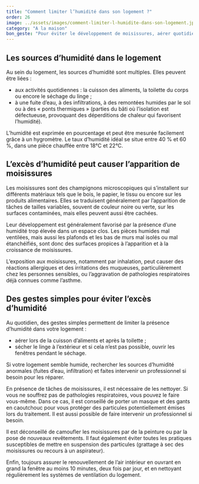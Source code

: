 ```yaml
---
title: "­Comment limiter l’humidité dans son logement ?"
order: 26
image: ../assets/images/comment-limiter-l-humidite-dans-son-logement.jpg
category: "A la maison"
bon_geste: "Pour éviter le développement de moisissures, aérer quotidiennement son logement notamment lors d’activités produisant de l’humidité."
---
```


## Les sources d’humidité dans le logement

Au sein du logement, les sources d’humidité sont multiples. Elles peuvent être liées : 
- aux activités quotidiennes : la cuisson des aliments, la toilette du corps ou encore le séchage du linge ;
- à une fuite d’eau, à des infiltrations, à des remontées humides par le sol ou à des « ponts thermiques » (parties du bâti où l’isolation est défectueuse, provoquant des déperditions de chaleur qui favorisent l’humidité).
 
L’humidité est exprimée en pourcentage et peut être mesurée facilement grâce à un hygromètre. Le taux d’humidité idéal se situe entre 40 % et 60 %, dans une pièce chauffée entre 18°C et 22°C.

## L’excès d’humidité peut causer l’apparition de moisissures

Les moisissures sont des champignons microscopiques qui s’installent sur différents matériaux tels que le bois, le papier, le tissu ou encore sur les produits alimentaires. Elles se traduisent généralement par l’apparition de tâches de tailles variables, souvent de couleur noire ou verte, sur les surfaces contaminées, mais elles peuvent aussi être cachées.

Leur développement est généralement favorisé par la présence d’une humidité trop élevée dans un espace clos. Les pièces humides mal ventilées, mais aussi les plafonds et les bas de murs mal isolés ou mal étanchéifiés, sont donc des surfaces propices à l’apparition et à la croissance de moisissures.

L’exposition aux moisissures, notamment par inhalation, peut causer des réactions allergiques et des irritations des muqueuses, particulièrement chez les personnes sensibles, ou l’aggravation de pathologies respiratoires déjà connues comme l’asthme.

## Des gestes simples pour éviter l’excès d’humidité

Au quotidien, des gestes simples permettent de limiter la présence d’humidité dans votre logement :
- aérer lors de la cuisson d’aliments et après la toilette ; 
- sécher le linge à l’extérieur et si cela n’est pas possible, ouvrir les fenêtres pendant le séchage.
 
Si votre logement semble humide, rechercher les sources d’humidité anormales (fuites d’eau, infiltration) et faites intervenir un professionnel si besoin pour les réparer. 

En présence de tâches de moisissures, il est nécessaire de les nettoyer. Si vous ne souffrez pas de pathologies respiratoires, vous pouvez le faire vous-même. Dans ce cas, il est conseillé de porter un masque et des gants en caoutchouc pour vous protéger des particules potentiellement émises lors du traitement. Il est aussi possible de faire intervenir un professionnel si besoin. 

Il est déconseillé de camoufler les moisissures par de la peinture ou par la pose de nouveaux revêtements. Il faut également éviter toutes les pratiques susceptibles de mettre en suspension des particules (grattage à sec des moisissures ou recours à un aspirateur).

Enfin, toujours assurer le renouvellement de l’air intérieur en ouvrant en grand la fenêtre au moins 10 minutes, deux fois par jour, et en nettoyant régulièrement les systèmes de ventilation du logement.
